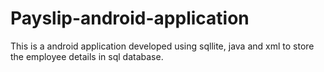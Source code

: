 # Payslip-android-application
This is a android application developed using sqllite, java and xml to store the employee details in sql database.
